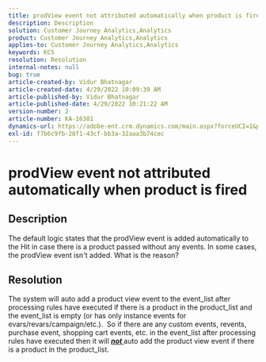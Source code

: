 ```yaml
---
title: prodView event not attributed automatically when product is fired
description: Description
solution: Customer Journey Analytics,Analytics
product: Customer Journey Analytics,Analytics
applies-to: Customer Journey Analytics,Analytics
keywords: KCS
resolution: Resolution
internal-notes: null
bug: true
article-created-by: Vidur Bhatnagar
article-created-date: 4/29/2022 10:09:39 AM
article-published-by: Vidur Bhatnagar
article-published-date: 4/29/2022 10:21:22 AM
version-number: 2
article-number: KA-16381
dynamics-url: https://adobe-ent.crm.dynamics.com/main.aspx?forceUCI=1&pagetype=entityrecord&etn=knowledgearticle&id=4e04af76-a4c7-ec11-a7b6-0022480a1de4
exl-id: f7b6c9fb-28f1-43cf-bb3a-32aaa3b74cec
---
```

# prodView event not attributed automatically when product is fired

## Description


The default logic states that the prodView event is added automatically to the Hit in case there is a product passed without any events. In some cases, the prodView event isn't added. What is the reason?


## Resolution


The system will auto add a product view event to the event_list after processing rules have executed if there is a product in the product_list and the event_list is empty (or has only instance events for evars/revars/campaign/etc.).  So if there are any custom events, revents, purchase event, shopping cart events, etc. in the event_list after processing rules have executed then it will <u><em><b>not </b></em></u>auto add the product view event if there is a product in the product_list.
